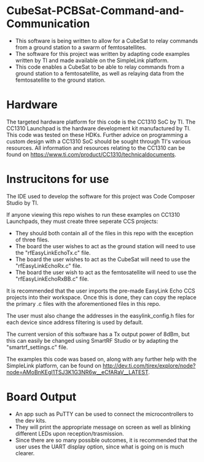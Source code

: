 # CubeSat-PCBSat-Command-and-Communication
- This software is being written to allow for a CubeSat to relay commands from a ground station to a swarm of femtosatellites.
- The software for this project was written by adapting code examples written by TI and made available on the SimpleLink platform.
- This code enables a CubeSat to be able to relay commands from a ground station to a femtosatellite, as well as relaying data from the femtosatellite to the ground station.

# Hardware
The targeted hardware platform for this code is the CC1310 SoC by TI. The CC1310 Launchpad is the hardware development kit manufactured by TI.
This code was tested on these HDKs. Further advice on programming a custom design with a CC1310 SoC should be sought through TI's various resources.
All information and resources relating to the CC1310 can be found on https://www.ti.com/product/CC1310/technicaldocuments.

# Instrucitons for use
The IDE used to develop the software for this project was Code Composer Studio by TI.

If anyone viewing this repo wishes to run these examples on CC1310 Launchpads, they must create three seperate CCS projects:
- They should both contain all of the files in this repo with the exception of three files.
- The board the user wishes to act as the ground station will need to use the "rfEasyLinkEchoTx.c" file.
- The board the user wishes to act as the CubeSat will need to use the "rfEasyLinkEchoRx.c" file.
- The board the user wish to act as the femtosatellite will need to use the "rfEasyLinkEchoRxBB.c" file.

It is recommended that the user imports the pre-made EasyLink Echo CCS projects into their workspace. Once this is done, they can copy the replace the primary .c files with the aforementioned files in this repo.

The user must also change the addresses in the easylink_config.h files for each device since address filtering is used by default. 

The current version of this software has a Tx output power of 8dBm, but this can easily be changed using SmartRF Studio or by adapting the "smartrf_settings.c" file.

The examples this code was based on, along with any further help with the SimpleLink platform, can be found on http://dev.ti.com/tirex/explore/node?node=AMoBnKEgI1TSJ3K1G3NR6w__eCfARaV__LATEST.

# Board Output
- An app such as PuTTY can be used to connect the microcontrollers to the dev kits. 
- They will print the appropriate message on screen as well as blinking different LEDs upon reception/trasmission.
- Since there are so many possible outcomes, it is recommended that the user uses the UART display option, since what is going on is much clearer.
